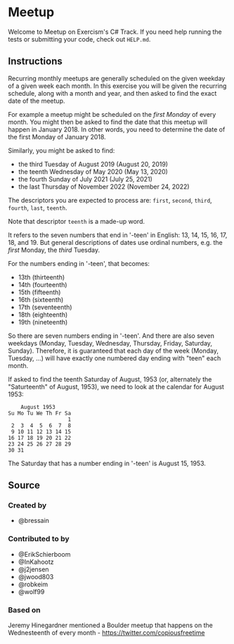 # Meetup

Welcome to Meetup on Exercism's C# Track.
If you need help running the tests or submitting your code, check out `HELP.md`.

## Instructions

Recurring monthly meetups are generally scheduled on the given weekday of a given week each month.
In this exercise you will be given the recurring schedule, along with a month and year, and then asked to find the exact date of the meetup.

For example a meetup might be scheduled on the _first Monday_ of every month.
You might then be asked to find the date that this meetup will happen in January 2018.
In other words, you need to determine the date of the first Monday of January 2018.

Similarly, you might be asked to find:

- the third Tuesday of August 2019 (August 20, 2019)
- the teenth Wednesday of May 2020 (May 13, 2020)
- the fourth Sunday of July 2021 (July 25, 2021)
- the last Thursday of November 2022 (November 24, 2022)

The descriptors you are expected to process are: `first`, `second`, `third`, `fourth`, `last`, `teenth`.

Note that descriptor `teenth` is a made-up word.

It refers to the seven numbers that end in '-teen' in English: 13, 14, 15, 16, 17, 18, and 19.
But general descriptions of dates use ordinal numbers, e.g. the _first_ Monday, the _third_ Tuesday.

For the numbers ending in '-teen', that becomes:

- 13th (thirteenth)
- 14th (fourteenth)
- 15th (fifteenth)
- 16th (sixteenth)
- 17th (seventeenth)
- 18th (eighteenth)
- 19th (nineteenth)

So there are seven numbers ending in '-teen'.
And there are also seven weekdays (Monday, Tuesday, Wednesday, Thursday, Friday, Saturday, Sunday).
Therefore, it is guaranteed that each day of the week (Monday, Tuesday, ...) will have exactly one numbered day ending with "teen" each month.

If asked to find the teenth Saturday of August, 1953 (or, alternately the "Saturteenth" of August, 1953), we need to look at the calendar for August 1953:

```plaintext
    August 1953
Su Mo Tu We Th Fr Sa
                   1
 2  3  4  5  6  7  8
 9 10 11 12 13 14 15
16 17 18 19 20 21 22
23 24 25 26 27 28 29
30 31
```

The Saturday that has a number ending in '-teen' is August 15, 1953.

## Source

### Created by

- @bressain

### Contributed to by

- @ErikSchierboom
- @InKahootz
- @j2jensen
- @jwood803
- @robkeim
- @wolf99

### Based on

Jeremy Hinegardner mentioned a Boulder meetup that happens on the Wednesteenth of every month - https://twitter.com/copiousfreetime